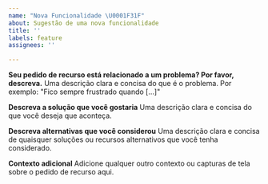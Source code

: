```yaml
---
name: "Nova Funcionalidade \U0001F31F"
about: Sugestão de uma nova funcionalidade
title: ''
labels: feature
assignees: ''

---
```


**Seu pedido de recurso está relacionado a um problema? Por favor, descreva.**
Uma descrição clara e concisa do que é o problema. Por exemplo: "Fico sempre frustrado quando [...]"

**Descreva a solução que você gostaria**
Uma descrição clara e concisa do que você deseja que aconteça.

**Descreva alternativas que você considerou**
Uma descrição clara e concisa de quaisquer soluções ou recursos alternativos que você tenha considerado.

**Contexto adicional**
Adicione qualquer outro contexto ou capturas de tela sobre o pedido de recurso aqui.

